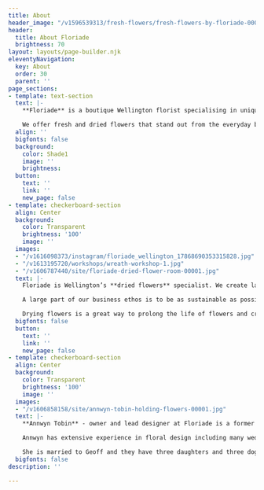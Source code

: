 ```yaml
---
title: About
header_image: "/v1596539313/fresh-flowers/fresh-flowers-by-floriade-00037.jpg"
header:
  title: About Floriade
  brightness: 70
layout: layouts/page-builder.njk
eleventyNavigation:
  key: About
  order: 30
  parent: ''
page_sections:
- template: text-section
  text: |-
    **Floriade** is a boutique Wellington florist specialising in unique fresh and dried floral arrangements. We believe that flowers delight the senses and bring an emotional response through colour, fragrance, texture and composition.

    We offer fresh and dried flowers that stand out from the everyday because we like to use unusual flowers and foliage as well as traditional favourites in our designs. Every floral arrangement we create is bespoke and individual.
  align: ''
  bigfonts: false
  background:
    color: Shade1
    image: ''
    brightness: 
  button:
    text: ''
    link: ''
    new_page: false
- template: checkerboard-section
  align: Center
  background:
    color: Transparent
    brightness: '100'
    image: ''
  images:
  - "/v1616098373/instagram/floriade_wellington_17868690353315828.jpg"
  - "/v1613195720/workshops/wreath-workshop-1.jpg"
  - "/v1606787440/site/floriade-dried-flower-room-00001.jpg"
  text: |-
    Floriade is Wellington’s **dried flowers** specialist. We create large dried floral sculptures for corporate events, weddings and commercial installations.

    A large part of our business ethos is to be as sustainable as possible by preventing wastage. We intentionally source our flowers with the intention of drying whatever we can.

    Drying flowers is a great way to prolong the life of flowers and create something sculptural, textural and beautiful. We have a custom-built flower drying machine that allows us to provide the highest quality dried flowers.
  bigfonts: false
  button:
    text: ''
    link: ''
    new_page: false
- template: checkerboard-section
  align: Center
  background:
    color: Transparent
    brightness: '100'
    image: ''
  images:
  - "/v1606858158/site/annwyn-tobin-holding-flowers-00001.jpg"
  text: |-
    **Annwyn Tobin** - owner and lead designer at Floriade is a former landscape architect and photographer. Her passion for designing with flowers and foliage was the inspiration to open Floriade, Wellington’s very own local boutique floral design store.

    Annwyn has extensive experience in floral design including many weddings and events for more than 20 years.

    She is married to Geoff and they have three daughters and three doggies. They love living in Miramar and bringing the floral joy to Wellington.
  bigfonts: false
description: ''

---
```

